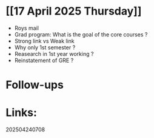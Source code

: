 
# [[17 April 2025 Thursday]]
-  Roys mail
- Grad program: What is the goal of the core courses ?
- Strong link vs Weak link
- Why only 1st semester ?
- Reasearch in 1st year working ?
- Reinstatement of GRE ?


# Follow-ups


# Links: 



202504240708
